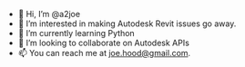 - 👋 Hi, I’m @a2joe
- 👀 I’m interested in making Autodesk Revit issues go away.
- 🌱 I’m currently learning Python
- 💞️ I’m looking to collaborate on Autodesk APIs
- 📫 You can reach me at joe.hood@gmail.com.

<!---
a2joe/a2joe is a ✨ special ✨ repository because its `README.md` (this file) appears on your GitHub profile.
You can click the Preview link to take a look at your changes.
--->
